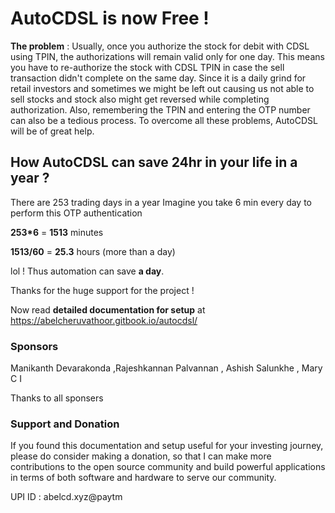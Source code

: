 # AutoCDSL is now Free !

**The problem** : Usually, once you authorize the stock for debit with CDSL using TPIN, the authorizations will remain valid only for one day. This means you have to re-authorize the stock with CDSL TPIN in case the sell transaction didn't complete on the same day. Since it is a daily grind for retail investors and sometimes we might be left out causing us not able to sell stocks and stock also might get reversed while completing authorization. 
Also, remembering the TPIN and entering the OTP number can also be a tedious process. To overcome all these problems, AutoCDSL will be of great help.

## How **AutoCDSL** can save **24hr** in your life in a year ?

There are 253 trading days in a year
Imagine you take 6 min every day to perform this OTP authentication

**253*6** = **1513** minutes

**1513/60** = **25.3** hours (more than a day)

lol ! Thus automation can save **a day**.

Thanks for the huge support for the project !

Now read **detailed documentation for setup** at https://abelcheruvathoor.gitbook.io/autocdsl/

### Sponsors 

Manikanth Devarakonda ,Rajeshkannan Palvannan , Ashish Salunkhe , Mary C I

Thanks to all sponsers

### Support and Donation 
If you found this documentation and setup useful for your investing journey, please do consider making a donation, so that I can make more contributions to the open source community and build powerful applications in terms of both software and hardware to serve our community.

UPI ID : abelcd.xyz@paytm
